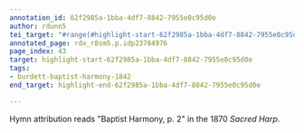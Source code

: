 ```yaml
---
annotation_id: 62f2985a-1bba-4df7-8842-7955e0c95d0e
author: rdunn5
tei_target: "#range(#highlight-start-62f2985a-1bba-4df7-8842-7955e0c95d0e, #highlight-end-62f2985a-1bba-4df7-8842-7955e0c95d0e)"
annotated_page: rdx_r8sm5.p.idp23784976
page_index: 43
target: highlight-start-62f2985a-1bba-4df7-8842-7955e0c95d0e
tags:
- burdett-baptist-harmony-1842
end_target: highlight-end-62f2985a-1bba-4df7-8842-7955e0c95d0e

---
```

Hymn attribution reads "Baptist Harmony, p. 2" in the 1870 *Sacred Harp*.